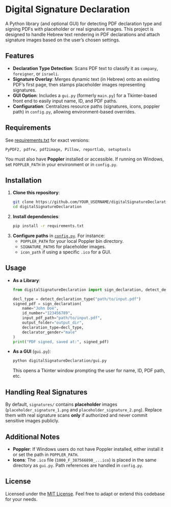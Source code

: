 # Digital Signature Declaration

A Python library (and optional GUI) for detecting PDF declaration type and signing PDFs with placeholder or real signature images. This project is designed to handle Hebrew text rendering in PDF declarations and attach signature images based on the user’s chosen settings.

## Features

- **Declaration Type Detection**: Scans PDF text to classify it as `company`, `foreigner`, or `israeli`.
- **Signature Overlay**: Merges dynamic text (in Hebrew) onto an existing PDF’s first page, then stamps placeholder images representing signatures.
- **GUI Option**: Includes a `gui.py` (formerly `main.py`) for a Tkinter-based front end to easily input name, ID, and PDF paths.
- **Configuration**: Centralizes resource paths (signatures, icons, poppler path) in `config.py`, allowing environment-based overrides.

## Requirements

See [requirements.txt](./requirements.txt) for exact versions:
```
PyPDF2, pdfrw, pdf2image, Pillow, reportlab, setuptools
```
You must also have **Poppler** installed or accessible. If running on Windows, set `POPPLER_PATH` in your environment or in `config.py`.

## Installation

1. **Clone this repository**:
   ```bash
   git clone https://github.com/YOUR_USERNAME/digitalSignatureDeclaration.git
   cd digitalSignatureDeclaration
   ```
2. **Install dependencies**:
   ```bash
   pip install -r requirements.txt
   ```
3. **Configure paths** in [`config.py`](./digitalSignatureDeclaration/config.py). For instance:
   - `POPPLER_PATH` for your local Poppler bin directory.
   - `SIGNATURE_PATHS` for placeholder images.
   - `icon_path` if using a specific `.ico` for a GUI.

## Usage

- **As a Library**:
  ```python
  from digitalSignatureDeclaration import sign_declaration, detect_declaration_type

  decl_type = detect_declaration_type("path/to/input.pdf")
  signed_pdf = sign_declaration(
      name="John Doe",
      id_number="123456789",
      input_pdf_path="path/to/input.pdf",
      output_folder="output_dir",
      declaration_type=decl_type,
      declarator_gender="male"
  )
  print("PDF signed, saved at:", signed_pdf)
  ```

- **As a GUI** (`gui.py`):
  ```bash
  python digitalSignatureDeclaration/gui.py
  ```
  This opens a Tkinter window prompting the user for name, ID, PDF path, etc.

## Handling Real Signatures

By default, `signatures/` contains **placeholder** images (`placeholder_signature_1.png` and `placeholder_signature_2.png`). Replace them with real signature scans **only** if authorized and never commit sensitive images publicly.

## Additional Notes

- **Poppler**: If Windows users do not have Poppler installed, either install it or set the path in `POPPLER_PATH`.
- **Icons**: The `.ico` file (`1000_F_387566890_...ico`) is placed in the same directory as `gui.py`. Path references are handled in `config.py`.

## License

Licensed under the [MIT License](https://opensource.org/licenses/MIT). Feel free to adapt or extend this codebase for your needs.

